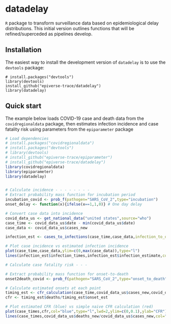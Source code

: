 # datadelay

`R` package to transform surveillance data based on epidemiological delay distributions. This initial version outlines functions that will be refined/superceded as pipelines develop.

## Installation

The easiest way to install the development version of `datadelay` is to use the `devtools` package:

```
# install.packages("devtools")
library(devtools)
install_github("epiverse-trace/datadelay")
library(datadelay)

```


## Quick start

The example below loads COVID-19 case and death data from the `covidregionaldata` package, then estimates infection incidence and case fatality risk using parameters from the `epiparameter` package

```r
# Load dependencies
# install.packages("covidregionaldata")
# install.packages("devtools")
# library(devtools)
# install_github("epiverse-trace/epiparameter")
# install_github("epiverse-trace/datadelay")
library(covidregionaldata)
library(epiparameter)
library(datadelay)


# Calculate incidence - - - - - - - - 
# Extract probability mass function for incubation period
incubation_covid <- prob_f(pathogen="SARS_CoV_2",type="incubation")
onset_delay <- function(x){ifelse(x==1,1,0)} # One day delay

# Convert case data into incidence
covid_data_us <- get_national_data("united states",source="who")
case_time <- covid_data_us$date - min(covid_data_us$date)
case_data <- covid_data_us$cases_new

infection_est <- cases_to_infections(case_time,case_data,infection_to_onset = incubation_covid,onset_to_report = onset_delay)

# Plot case incidence vs estimated infection incidence
plot(case_time,case_data,ylim=c(0,max(case_data)),type="l")
lines(infection_est$infection_times,infection_est$infection_estimate,col="blue")

# Calculate case fatality risk - - -

# Extract probability mass function for onset-to-death
onset2death_covid <- prob_f(pathogen="SARS_CoV_2",type="onset_to_death")

# Calculate estimated onsets at each point
timing_est <- cfr_calculation(case_time,covid_data_us$cases_new,covid_data_us$deaths_new,onset_to_death = onset2death_covid)
cfr <- timing_est$deaths/timing_est$onset_est

# Plot estimated CFR (blue) vs simple naive CFR calculation (red)
plot(case_times,cfr,col="blue",type="l",lwd=2,ylim=c(0,0.1),ylab="CFR")
lines(case_times,covid_data_us$deaths_new/covid_data_us$cases_new,col="red")

```
